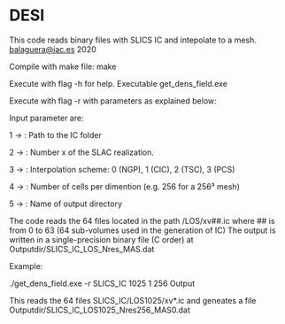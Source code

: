 # DESI


This code reads binary files with SLICS IC and intepolate to a mesh.
balaguera@iac.es 2020

Compile with make file:
make

Execute with flag -h for help.
Executable get_dens_field.exe


Execute with flag -r with parameters as explained below:

Input parameter are:

1 -> <Path>: Path to the IC folder

2 -> <nIC>: Number x of the SLAC realization.

3 -> <MAS>: Interpolation scheme: 0 (NGP), 1 (CIC), 2 (TSC), 3 (PCS)

4 -> <Nres>: Number of cells per dimention (e.g. 256 for a 256³ mesh)

5 -> <Outputdir>: Name of output directory


The code reads the 64 files located in the path <Path>/LOS<nIC>/xv##.ic
where ## is from 0 to 63 (64 sub-volumes used in the generation of IC)
The output is written in a single-precision binary file (C order)
at Outputdir/SLICS_IC_LOS<nIC>_Nres<Nres>_MAS<MAS>.dat

Example:

./get_dens_field.exe -r SLICS_IC 1025 1 256 Output

This reads the 64 files SLICS_IC/LOS1025/xv*.ic 
and geneates a file Outputdir/SLICS_IC_LOS1025_Nres256_MAS0.dat

